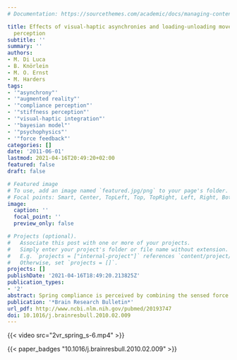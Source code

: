 ```yaml
---
# Documentation: https://sourcethemes.com/academic/docs/managing-content/

title: Effects of visual-haptic asynchronies and loading-unloading movements on compliance
  perception
subtitle: ''
summary: ''
authors:
- M. Di Luca
- B. Knörlein
- M. O. Ernst
- M. Harders
tags:
- '"asynchrony"'
- '"augmented reality"'
- '"compliance perception"'
- '"stiffness perception"'
- '"visual-haptic integration"'
- '"bayesian model"'
- '"psychophysics"'
- '"force feedback"'
categories: []
date: '2011-06-01'
lastmod: 2021-04-16T20:49:20+02:00
featured: false
draft: false

# Featured image
# To use, add an image named `featured.jpg/png` to your page's folder.
# Focal points: Smart, Center, TopLeft, Top, TopRight, Left, Right, BottomLeft, Bottom, BottomRight.
image:
  caption: ''
  focal_point: ''
  preview_only: false

# Projects (optional).
#   Associate this post with one or more of your projects.
#   Simply enter your project's folder or file name without extension.
#   E.g. `projects = ["internal-project"]` references `content/project/deep-learning/index.md`.
#   Otherwise, set `projects = []`.
projects: []
publishDate: '2021-04-16T18:49:20.213825Z'
publication_types:
- '2'
abstract: Spring compliance is perceived by combining the sensed force exerted by the spring with the displacement caused by the action (sensed through vision and proprioception). We investigated the effect of delay of visual and force information with respect to proprioception to understand how visual-haptic perception of compliance is achieved. First, we confirm an earlier result that force delay increases perceived compliance. Furthermore, we find that perceived compliance decreases with a delay in the visual information. These effects of delay on perceived compliance would not be present if the perceptual system would utilize all force-displacement information available during the interaction. Both delays generate a bias in compliance which is opposite in the loading and unloading phases of the interaction. To explain these findings, we propose that information during the loading phase of the spring displacement is weighted more than information obtained during unloading. We confirm this hypothesis by showing that sensitivity to compliance during loading movements is much higher than during unloading movements. Moreover, we show that visual and proprioceptive information about the hand position are used for compliance perception depending on the sensitivity to compliance. Finally, by analyzing participants' movements we show that these two factors (loading/unloading and reliability) account for the change in perceived compliance due to visual and force delays.
publication: '*Brain Research Bulletin*'
url_pdf: http://www.ncbi.nlm.nih.gov/pubmed/20193747
doi: 10.1016/j.brainresbull.2010.02.009
---
```



{{< video src="2vr_spring_s-6.mp4" >}}


{{< paper_badges "10.1016/j.brainresbull.2010.02.009" >}}
